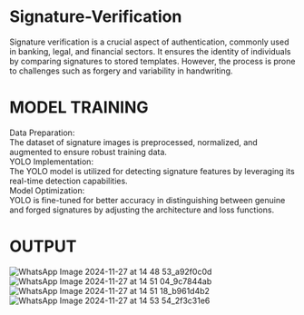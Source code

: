# Signature-Verification
Signature verification is a crucial aspect of authentication, commonly used in banking, legal, and financial sectors. It ensures the identity of individuals by comparing signatures to stored templates. However, the process is prone to challenges such as forgery and variability in handwriting. 
# MODEL TRAINING 
Data Preparation: <br> The dataset of signature images is preprocessed, normalized, and augmented to ensure robust training data. <br>
YOLO Implementation: <br> The YOLO model is utilized for detecting signature features by leveraging its real-time detection capabilities. <br>
Model Optimization: <br> YOLO is fine-tuned for better accuracy in distinguishing between genuine and forged signatures by adjusting the architecture and loss functions.
# OUTPUT
![WhatsApp Image 2024-11-27 at 14 48 53_a92f0c0d](https://github.com/user-attachments/assets/4b1fed38-089c-47e9-a591-db088a53af83)
![WhatsApp Image 2024-11-27 at 14 51 04_9c7844ab](https://github.com/user-attachments/assets/48e695ae-af5a-4c8e-bc7c-eea1fefd2adc)
![WhatsApp Image 2024-11-27 at 14 51 18_b961d4b2](https://github.com/user-attachments/assets/6cbc0eb7-4153-4a40-9d1c-408771df88fe)
![WhatsApp Image 2024-11-27 at 14 53 54_2f3c31e6](https://github.com/user-attachments/assets/8e2cde7c-7ed0-41fb-8268-36c70574134c)

